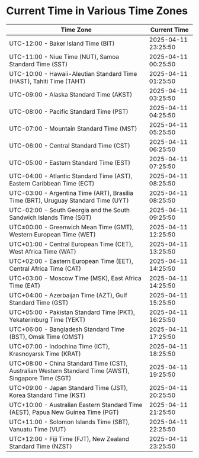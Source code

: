 # Current Time in Various Time Zones

| Time Zone | Current Time |
|-----------|--------------|
| UTC-12:00 - Baker Island Time (BIT) | 2025-04-11 23:25:50 |
| UTC-11:00 - Niue Time (NUT), Samoa Standard Time (SST) | 2025-04-11 00:25:50 |
| UTC-10:00 - Hawaii-Aleutian Standard Time (HAST), Tahiti Time (TAHT) | 2025-04-11 01:25:50 |
| UTC-09:00 - Alaska Standard Time (AKST) | 2025-04-11 03:25:50 |
| UTC-08:00 - Pacific Standard Time (PST) | 2025-04-11 04:25:50 |
| UTC-07:00 - Mountain Standard Time (MST) | 2025-04-11 05:25:50 |
| UTC-06:00 - Central Standard Time (CST) | 2025-04-11 06:25:50 |
| UTC-05:00 - Eastern Standard Time (EST) | 2025-04-11 07:25:50 |
| UTC-04:00 - Atlantic Standard Time (AST), Eastern Caribbean Time (ECT) | 2025-04-11 08:25:50 |
| UTC-03:00 - Argentina Time (ART), Brasília Time (BRT), Uruguay Standard Time (UYT) | 2025-04-11 08:25:50 |
| UTC-02:00 - South Georgia and the South Sandwich Islands Time (SGT) | 2025-04-11 09:25:50 |
| UTC±00:00 - Greenwich Mean Time (GMT), Western European Time (WET) | 2025-04-11 12:25:50 |
| UTC+01:00 - Central European Time (CET), West Africa Time (WAT) | 2025-04-11 13:25:50 |
| UTC+02:00 - Eastern European Time (EET), Central Africa Time (CAT) | 2025-04-11 14:25:50 |
| UTC+03:00 - Moscow Time (MSK), East Africa Time (EAT) | 2025-04-11 14:25:50 |
| UTC+04:00 - Azerbaijan Time (AZT), Gulf Standard Time (GST) | 2025-04-11 15:25:50 |
| UTC+05:00 - Pakistan Standard Time (PKT), Yekaterinburg Time (YEKT) | 2025-04-11 16:25:50 |
| UTC+06:00 - Bangladesh Standard Time (BST), Omsk Time (OMST) | 2025-04-11 17:25:50 |
| UTC+07:00 - Indochina Time (ICT), Krasnoyarsk Time (KRAT) | 2025-04-11 18:25:50 |
| UTC+08:00 - China Standard Time (CST), Australian Western Standard Time (AWST), Singapore Time (SGT) | 2025-04-11 19:25:50 |
| UTC+09:00 - Japan Standard Time (JST), Korea Standard Time (KST) | 2025-04-11 20:25:50 |
| UTC+10:00 - Australian Eastern Standard Time (AEST), Papua New Guinea Time (PGT) | 2025-04-11 21:25:50 |
| UTC+11:00 - Solomon Islands Time (SBT), Vanuatu Time (VUT) | 2025-04-11 22:25:50 |
| UTC+12:00 - Fiji Time (FJT), New Zealand Standard Time (NZST) | 2025-04-11 23:25:50 |

